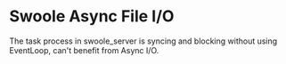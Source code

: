 # Swoole Async File I/O

The task process in swoole_server is syncing and blocking without using EventLoop, can't benefit from Async I/O.

